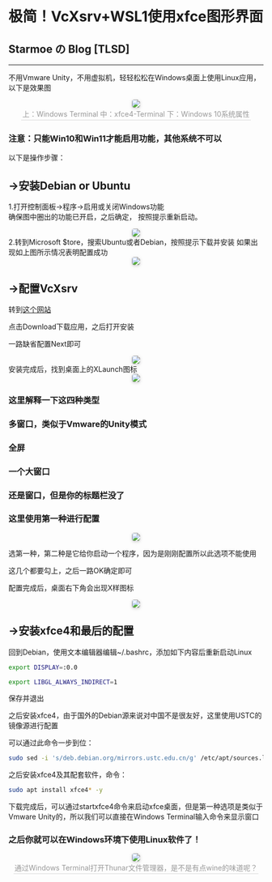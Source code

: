 # 极简！VcXsrv+WSL1使用xfce图形界面  

## Starmoe の Blog [TLSD]

---

不用Vmware Unity，不用虚拟机，轻轻松松在Windows桌面上使用Linux应用，以下是效果图

<center>
    <img style="border-radius: 0.3125em;
    box-shadow: 0 2px 4px 0 rgba(34,36,38,.12),0 2px 10px 0 rgba(34,36,38,.08);"
    src="/images/2022-12-29/01.png">
    <br>
    <div style="color:orange; border-bottom: 1px solid #d9d9d9;
    display: inline-block;
    color: #999;
    padding: 2px;">上：Windows Terminal 中：xfce4-Terminal 下：Windows 10系统属性</div>
</center>

### 注意：只能Win10和Win11才能启用功能，其他系统不可以

以下是操作步骤：

## →安装Debian or Ubuntu

1.打开控制面板→程序→启用或关闭Windows功能  
确保图中圈出的功能已开启，之后确定， 按照提示重新启动。
<center>
    <img style="border-radius: 0.3125em;
    box-shadow: 0 2px 4px 0 rgba(34,36,38,.12),0 2px 10px 0 rgba(34,36,38,.08);"
    src="/images/2022-12-29/02.png">
    <br>
</center>
2.转到Microsoft $tore，搜索Ubuntu或者Debian，按照提示下载并安装  
如果出现如上图所示情况表明配置成功  
<center>
    <img style="border-radius: 0.3125em;
    box-shadow: 0 2px 4px 0 rgba(34,36,38,.12),0 2px 10px 0 rgba(34,36,38,.08);"
    src="/images/2022-12-29/03.png">
    <br>
</center>

## →配置VcXsrv

转到[这个网站](https://sourceforge.net/projects/vcxsrv/)

点击Download下载应用，之后打开安装

一路缺省配置Next即可
<center>
    <img style="border-radius: 0.3125em;
    box-shadow: 0 2px 4px 0 rgba(34,36,38,.12),0 2px 10px 0 rgba(34,36,38,.08);"
    src="/images/2022-12-29/04.png">
    <br>
</center>
安装完成后，找到桌面上的XLaunch图标
<center>
    <img style="border-radius: 0.3125em;
    box-shadow: 0 2px 4px 0 rgba(34,36,38,.12),0 2px 10px 0 rgba(34,36,38,.08);"
    src="/images/2022-12-29/05.png">
    <br>
</center>  

### 这里解释一下这四种类型

### 多窗口，类似于Vmware的Unity模式

### 全屏

### 一个大窗口

### 还是窗口，但是你的标题栏没了

### 这里使用第一种进行配置   

<center>
    <img style="border-radius: 0.3125em;
    box-shadow: 0 2px 4px 0 rgba(34,36,38,.12),0 2px 10px 0 rgba(34,36,38,.08);"
    src="/images/2022-12-29/06.png">
    <br>
</center>

选第一种，第二种是它给你启动一个程序，因为是刚刚配置所以此选项不能使用

这几个都要勾上，之后一路OK确定即可

配置完成后，桌面右下角会出现X样图标
<center>
    <img style="border-radius: 0.3125em;
    box-shadow: 0 2px 4px 0 rgba(34,36,38,.12),0 2px 10px 0 rgba(34,36,38,.08);"
    src="/images/2022-12-29/07.png">
    <br>
</center>
 
## →安装xfce4和最后的配置

回到Debian，使用文本编辑器编辑~/.bashrc，添加如下内容后重新启动Linux

~~~bash
export DISPLAY=:0.0

export LIBGL_ALWAYS_INDIRECT=1
~~~

保存并退出

之后安装xfce4，由于国外的Debian源来说对中国不是很友好，这里使用USTC的镜像源进行配置

可以通过此命令一步到位：  

~~~bash
sudo sed -i 's/deb.debian.org/mirrors.ustc.edu.cn/g' /etc/apt/sources.list && sudo apt update
~~~

之后安装xfce4及其配套软件，命令：  

~~~bash
sudo apt install xfce4* -y
~~~

下载完成后，可以通过startxfce4命令来启动xfce桌面，但是第一种选项是类似于Vmware Unity的，所以我们可以直接在Windows Terminal输入命令来显示窗口

### 之后你就可以在Windows环境下使用Linux软件了！


<center>
    <img style="border-radius: 0.3125em;
    box-shadow: 0 2px 4px 0 rgba(34,36,38,.12),0 2px 10px 0 rgba(34,36,38,.08);"
    src="/images/2022-12-29/08.png">
    <br>
    <div style="color:orange; border-bottom: 1px solid #d9d9d9;
    display: inline-block;
    color: #999;
    padding: 2px;">通过Windows Terminal打开Thunar文件管理器，是不是有点wine的味道呢？</div>
</center>
